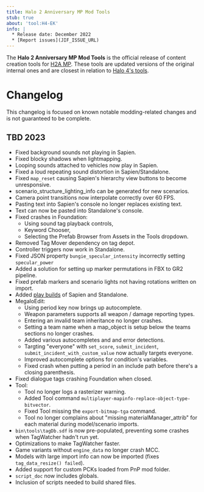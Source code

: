 ```yaml
---
title: Halo 2 Anniversary MP Mod Tools
stub: true
about: 'tool:H4-EK'
info: |
  * Release date: December 2022
  * [Report issues](JIF_ISSUE_URL)
---
```

The **Halo 2 Anniversary MP Mod Tools** is the official release of content creation tools for [H2A MP](~h2amp). These tools are updated versions of the original internal ones and are closest in relation to [Halo 4's tools](~h4-ek).

# Changelog
This changelog is focused on known notable modding-related changes and is not guaranteed to be complete.

## TBD 2023
* Fixed background sounds not playing in Sapien.
* Fixed blocky shadows when lightmapping.
* Looping sounds attached to vehicles now play in Sapien.
* Fixed a loud repeating sound distortion in Sapien/Standalone.
* Fixed `map_reset` causing Sapien's hierarchy view buttons to become unresponsive.
* scenario_structure_lighting_info can be generated for new scenarios.
* Camera point transitions now interpolate correctly over 60 FPS.
* Pasting text into Sapien's console no longer replaces existing text.
* Text can now be pasted into Standalone's console.
* Fixed crashes in Foundation:
  * Using sound tag playback controls,
  * Keyword Chooser,
  * Selecting the Prefab Browser from Assets in the Tools dropdown.
* Removed Tag Mover dependency on tag depot.
* Controller triggers now work in Standalone.
* Fixed JSON property `bungie_specular_intensity` incorrectly setting `specular_power`
* Added a solution for setting up marker permutations in FBX to GR2 pipeline.
* Fixed prefab markers and scenario lights not having rotations written on import.
* Added [play builds](~build-types#optimization-options) of Sapien and Standalone.
* MegaloEdit:
  * Using period key now brings up autocomplete.
  * Weapon parameters supports all weapon / damage reporting types.
  * Entering an invalid team inheritance no longer crashes.
  * Setting a team name when a map_object is setup below the teams sections no longer crashes.
  * Added various autocompletes and and error detections.
  * Targting "everyone" with `set_score`, `submit_incident`, `submit_incident_with_custom_value` now actually targets everyone.
  * Improved autocomplete options for condition's variables.
  * Fixed crash when putting a period in an include path before there's a closing parenthesis.
* Fixed dialogue tags crashing Foundation when closed.
* Tool:
  * Tool no longer logs a rasterizer warning.
  * Added Tool command `multiplayer-mapinfo-replace-object-type-bitvector`.
  * Fixed Tool missing the `export-bitmap-tga` command.
  * Tool no longer complains about "missing materialManager_attrib" for each material during model/scenario imports.
* `bin\tools\tagDb.sdf` is now pre-populated, preventing some crashes when TagWatcher hadn't run yet.
* Optimizations to make TagWatcher faster.
* Game variants without `engine_data` no longer crash MCC.
* Models with large import info can now be imported (fixes `tag_data_resize() failed`).
* Added support for custom PCKs loaded from PnP mod folder.
* `script_doc` now includes globals.
* Inclusion of scripts needed to build shared files.